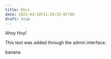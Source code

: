 ```yaml
---
title: Docs
date: 2021-03-18T11:29:33-07:00
draft: true
---
```

Ahoy Hoy!

This text was added through the admin interface.



banana